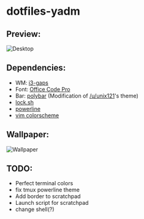 # dotfiles-yadm

## Preview:

![Desktop](https://i.imgur.com/YwKua2q.png)

## Dependencies:

* WM: [i3-gaps](https://github.com/Airblader/i3)
* Font: [Office Code Pro](https://github.com/nathco/Office-Code-Pro)
* Bar: [polybar](https://github.com/jaagr/polybar) (Modification of [/u/unix121](https://www.reddit.com/r/unixporn/comments/6kpb3m/i3wm_something_for_july/)'s theme)
* [lock.sh](https://github.com/resloved/lock.sh)
* [powerline](https://github.com/powerline/powerline)
* [vim colorscheme](https://github.com/resloved/myokai)

## Wallpaper:

![Wallpaper](http://i.imgur.com/QXkeC4r.png)

## TODO:

* Perfect terminal colors
* fix tmux powerline theme
* Add border to scratchpad
* Launch script for scratchpad
* change shell(?)
